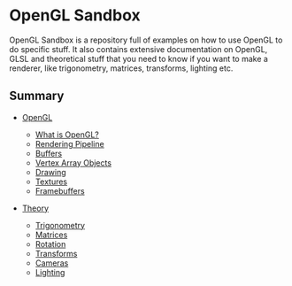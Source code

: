 # OpenGL Sandbox

OpenGL Sandbox is a repository full of examples on how to use OpenGL to do specific stuff. It also contains extensive documentation on OpenGL, GLSL and theoretical stuff that you need to know if you want to make a renderer, like trigonometry, matrices, transforms, lighting etc.

## Summary

- [OpenGL]()
    - [What is OpenGL?]()
    - [Rendering Pipeline]()
    - [Buffers]()
    - [Vertex Array Objects]()
    - [Drawing]()
    - [Textures]()
    - [Framebuffers]()

- [Theory]()
    - [Trigonometry]()
    - [Matrices]()
    - [Rotation]()
    - [Transforms]()
    - [Cameras]()
    - [Lighting]()